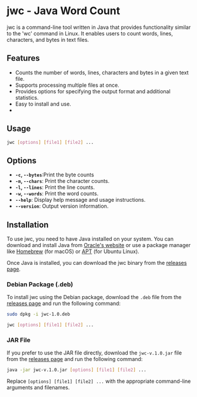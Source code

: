 # jwc - Java Word Count

jwc is a command-line tool written in Java that provides functionality similar to the 'wc' command in Linux. It enables users to count words, lines, characters, and bytes in text files.

## Features

- Counts the number of words, lines, characters and bytes in a given text file.
- Supports processing multiple files at once.
- Provides options for specifying the output format and additional statistics.
- Easy to install and use.
- 
## Usage

```bash
jwc [options] [file1] [file2] ...
```

## Options
- **`-c`, `--bytes`**:Print the byte counts
- **`-m`, `--chars`**: Print the character counts.
- **`-l`, `--lines`**: Print the line counts.
- **`-w`, `--words`**: Print the word counts.
- **`--help`**: Display help message and usage instructions.
- **`--version`**: Output version information.

## Installation

To use jwc, you need to have Java installed on your system. You can download and install Java from [Oracle's website](https://www.oracle.com/java/technologies/javase-jdk11-downloads.html) or use a package manager like [Homebrew](https://brew.sh/) (for macOS) or [APT](https://help.ubuntu.com/community/AptGet/Howto) (for Ubuntu Linux).

Once Java is installed, you can download the jwc binary from the [releases page](https://github.com/ManishDait/java-wordcount/releases).

### Debian Package (.deb)

To install jwc using the Debian package, download the `.deb` file from the [releases page](https://github.com/ManishDait/java-wordcount/releases) and run the following command:

```bash
sudo dpkg -i jwc-1.0.deb
```
```bash
jwc [options] [file1] [file2] ...
```

### JAR File

If you prefer to use the JAR file directly, download the `jwc-v.1.0.jar` file from the [releases page](https://github.com/ManishDait/java-wordcount/releases) and run the following command:

```bash
java -jar jwc-v.1.0.jar [options] [file1] [file2] ...
```
Replace `[options] [file1] [file2] ...` with the appropriate command-line arguments and filenames.
